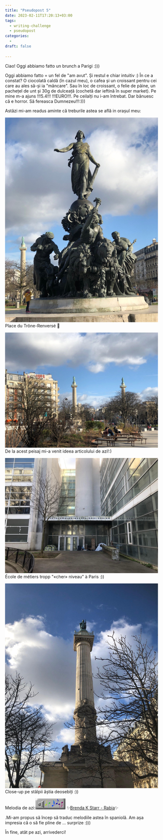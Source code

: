 ```yaml
---
title: "Pseudopost 5"
date: 2023-02-11T17:20:13+03:00
tags:
  - writing-challenge
  - pseudopost
categories:
  -
draft: false

---
```

Ciao! Oggi abbiamo fatto un brunch a Parigi :)))
<!--more-->

Oggi abbiamo fatto = un fel de "am avut". Și restul e chiar intuitiv :) În ce a constat? O ciocolată caldă (în cazul meu), o cafea și un croissant pentru cei care au ales să-și ia "mâncare". Sau în loc de croissant, o felie de pâine, un pachețel de unt și 30g de dulceață (cochetă dar ieftină în super market). Pe mine m-a ajuns !!!5.4!!! !!!EURO!!!. Pe ceilalți nu i-am întrebat. Dar bănuesc că e horror. Să fereasca Dumnezeu!!!:)))

Astăzi mi-am readus aminte că treburile astea se află in orașul meu:

![](./images/bataille.jpg) Place du Trône-Renversé 🤭

![](./images/sus.jpg) De la acest peisaj mi-a venit ideea articolului de azi!:)

![](./images/skhoala.jpeg) École de métiers tropp "«cher» niveau" à Paris :))

![](./images/sus2.jpeg) Close-up pe stâlpii ăștia deosebiți :))

Melodia de azi:![](images/music.gif) ✨[Brenda K Starr - Rabia](https://www.youtube.com/watch?v=HVcNCmHHsb4)✨

.Mi-am propus să încep să traduc melodiile astea în spaniolă. Am așa impresia că o să fie pline de ... surprize :)))

În fine, atât pe azi, arrivederci!
